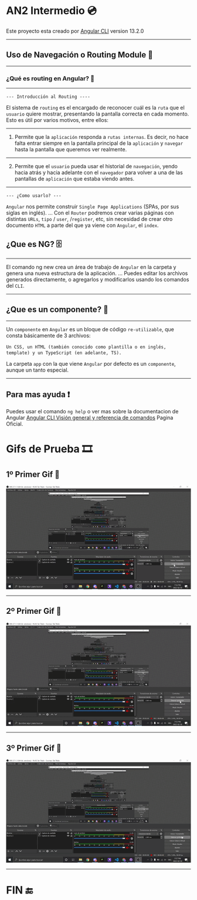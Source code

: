 # AN2 Intermedio 💿

Este proyecto esta creado por [Angular CLI](https://github.com/angular/angular-cli) version 13.2.0
___
## Uso de Navegación o Routing Module 🚤
___

### ¿Qué es routing en Angular? 📡
___

    --- Introducción al Routing ----

El sistema de `routing` es el encargado de reconocer cuál es la `ruta` que el `usuario` quiere mostrar, presentando la pantalla correcta en cada momento. Esto es útil por varios motivos, entre ellos:
___
1. Permite que la `aplicación` responda a `rutas internas`. Es decir, no hace falta entrar siempre en la pantalla principal de la `aplicación` y `navegar` hasta la pantalla que queremos ver realmente.
___
2. Permite que el `usuario` pueda usar el historial de `navegación`, yendo hacia atrás y hacia adelante con el `navegador` para volver a una de las pantallas de `aplicación` que estaba viendo antes.

___

    --- ¿Como usarlo? ---

`Angular` nos permite construir `Single Page Applications` (SPAs, por sus siglas en inglés). ... Con el `Router` podremos crear varias páginas con distintas `URLs`, `tipo` / `user`, /`register`, etc, sin necesidad de crear otro documento `HTML` a parte del que ya viene con `Angular`, el `index`.


## ¿Que es NG? 🗄
___
El comando ng new crea un área de trabajo de `Angular` en la carpeta y genera una nueva estructura de la aplicación. ... Puedes editar los archivos generados directamente, o agregarlos y modificarlos usando los comandos del `CLI`.
___
## ¿Que es un componente? 📎
___

Un `componente` en `Angular` es un bloque de código `re-utilizable`, que consta básicamente de 3 archivos: 
~~~
Un CSS, un HTML (también conocido como plantilla o en inglés, template) y un TypeScript (en adelante, TS). 
~~~
La carpeta `app` con la que viene `Angular` por defecto es un `componente`, aunque un tanto especial.
___
## Para mas ayuda ❗

Puedes usar el comando `ng help` o ver mas sobre la documentacion de Angular [Angular CLI Visión general y referencia de comandos](https://angular.io/cli) Pagina Oficial.


# Gifs de Prueba 🎞

## 1º Primer Gif 🥇
![Alt text](./Videos/1.gif)
___
## 2º Primer Gif 🥈
![Alt text](./Videos/2.gif)
___
## 3º Primer Gif 🥉
![Alt text](./Videos/3.gif)
___

# FIN 🔚